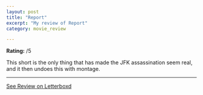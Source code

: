 ```yaml
---
layout: post
title: "Report"
excerpt: "My review of Report"
category: movie_review

---
```


**Rating:** /5

This short is the only thing that has made the JFK assassination seem real, and it then undoes this with montage.

<hr>

[See Review on Letterboxd](https://boxd.it/8KgkcB)

